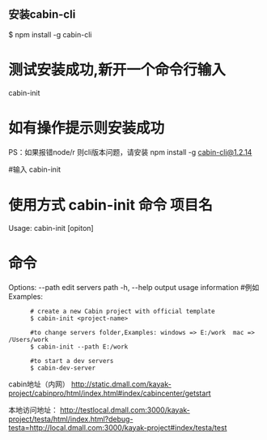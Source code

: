## 安装cabin-cli
$ npm install -g cabin-cli


# 测试安装成功,新开一个命令行输入
cabin-init 
# 如有操作提示则安装成功
PS：如果报错node/r   则cli版本问题，请安装
npm install -g cabin-cli@1.2.14


#输入
 cabin-init

 # 使用方式 cabin-init 命令  项目名
  Usage: cabin-init [opiton] <project-name>

 # 命令
  Options:
    --path     edit servers path
    -h, --help  output usage information
 #例如   
 Examples:

          # create a new Cabin project with official template
          $ cabin-init <project-name>

          #to change servers folder,Examples: windows => E:/work  mac => /Users/work
          $ cabin-init --path E:/work

          #to start a dev servers
          $ cabin-dev-server



cabin地址（内网）
    http://static.dmall.com/kayak-project/cabinpro/html/index.html#index/cabincenter/getstart




本地访问地址：
http://testlocal.dmall.com:3000/kayak-project/testa/html/index.html?debug-testa=http://local.dmall.com:3000/kayak-project#index/testa/test